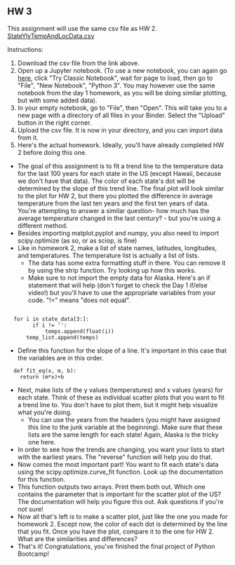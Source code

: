 ## HW 3

This assignment will use the same csv file as HW 2. 
[StateYlyTempAndLocData.csv](http://python-bootcamp-ucd.github.io/bootcamp2020/StateYlyTempAndLocData.csv) 

Instructions:
  1. Download the csv file from the link above. 
  2. Open up a Jupyter notebook. (To use a new notebook, you can again go [here](https://jupyter.org/try), click "Try Classic Notebook", wait for page to load, then go to "File", "New Notebook", "Python 3".  You may however use the same notebook from the day 1 homework, as you will be doing similar plotting, but with some added data).
  3. In your empty notebook, go to "File", then "Open". This will take you to a new page with a directory of all files in your Binder. Select the "Upload" button in the right corner.
  4. Upload the csv file. It is now in your directory, and you can import data from it. 
  5. Here's the actual homework. Ideally, you'll have already completed HW 2 before doing this one. 

- The goal of this assignment is to fit a trend line to the temperature data for the last 100 years for each state in the US (except Hawaii, because we don't have that data).
The color of each state's dot will be determined by the slope of this trend line. The final plot will look similar to the plot for HW 2, but there you plotted the difference in average temperature from the last ten years and the first ten years of data. 
You're attempting to answer a similar question- how much has the average temperature changed in the last century? - but you're using a different method. 
- Besides importing matplot.pyplot and numpy, you also need to import scipy.optimize (as so, or as sciop, is fine)
- Like in homework 2, make a list of state names, latitudes, longitudes, and temperatures. The temperature list is actually a list of lists. 
  - The data has some extra formatting stuff in there. You can remove it by using the strip function. Try looking up how this works. 
  - Make sure to not import the empty data for Alaska. Here's an if statement that will help (don't forget to check the Day 1 if/else video!) but you'll have to use the appropriate variables from your code. "!=" means "does not equal". 
```

  for i in state_data[3:]:
        if i != '':
            temps.append(float(i))
      temp_list.append(temps)

```
- Define this function for the slope of a line. It's important in this case that the variables are in this order. 
```
  def fit_eq(x, m, b):
    return (m*x)+b
```
- Next, make lists of the y values (temperatures) and x values (years) for each state. Think of these as individual scatter plots that you want to fit a trend line to. You don't have to plot them, but it might help visualize what you're doing. 
  - You can use the years from the headers (you might have assigned this line to the junk variable at the beginning). Make sure that these lists are the same length for each state! Again, Alaska is the tricky one here. 
- In order to see how the trends are changing, you want your lists to start with the earliest years. The "reverse" function will help you do that. 
- Now comes the most important part! You want to fit each state's data using the scipy.optimize.curve_fit function. Look up the documentation for this function. 
- This function outputs two arrays. Print them both out. Which one contains the parameter that is important for the scatter plot of the US? The documentation will help you figure this out. Ask questions if you're not sure! 
- Now all that's left is to make a scatter plot, just like the one you made for homework 2. Except now, the color of each dot is determined by the line that you fit. Once you have the plot, compare it to the one for HW 2. What are the similarities and differences? 
- That's it! Congratulations, you've finished the final project of Python Bootcamp! 


